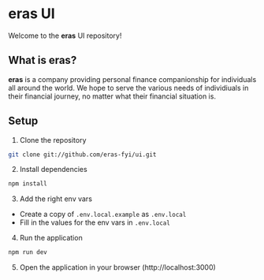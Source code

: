 # eras UI

Welcome to the **eras** UI repository!

## What is **eras**?
**eras** is a company providing personal finance companionship for individuals all around the world. We hope to serve the various needs of individiuals in their financial journey, no matter what their financial situation is.

## Setup
1. Clone the repository
```bash
git clone git://github.com/eras-fyi/ui.git
```

2. Install dependencies
```bash
npm install
```

3. Add the right env vars
- Create a copy of `.env.local.example` as `.env.local`
- Fill in the values for the env vars in `.env.local`

4. Run the application
```bash
npm run dev
```

5. Open the application in your browser (http://localhost:3000)
